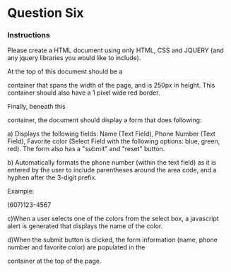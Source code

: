 #  Question Six

### Instructions

Please create a HTML document using only HTML, CSS and JQUERY (and any jquery libraries you would like to include).
 
At the top of this document should be a <div> container that spans the width of the page, and is 250px in height. This <div> container should also have a 1 pixel wide red border.
 
Finally, beneath this <div> container, the document should display a form that does following:
 
 
 
a)	Displays the following fields: Name (Text Field), Phone Number (Text Field), Favorite color (Select Field with the following options: blue, green, red). The form also has a "submit" and "reset" button.
 
b)	Automatically formats the phone number (within the text field)  as it is entered by the user to include parentheses around the area code, and a hyphen after the 3-digit prefix.
 
Example:
 
(607)123-4567
 
c)When a user selects one of the colors from the select box, a javascript alert is generated that displays the name of the color.
 
d)When the submit button is clicked, the form information (name, phone number and favorite color) are populated in the <div> container at the top of the page.
 

